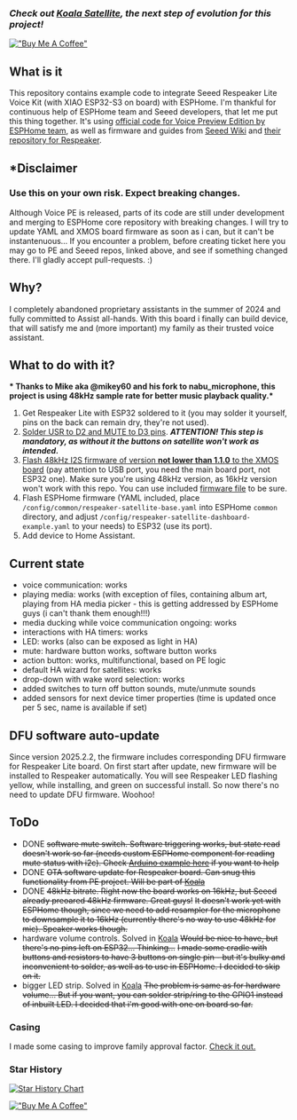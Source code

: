 ### _Check out [Koala Satellite](https://github.com/formatBCE/Koala-Satellite), the next step of evolution for this project!_

[!["Buy Me A Coffee"](https://www.buymeacoffee.com/assets/img/custom_images/orange_img.png)](https://www.buymeacoffee.com/formatbce)

## What is it
This repository contains example code to integrate Seeed Respeaker Lite Voice Kit (with XIAO ESP32-S3 on board) with ESPHome.
I'm thankful for continuous help of ESPHome team and Seeed developers, that let me put this thing together. 
It's using [official code for Voice Preview Edition by ESPHome team](https://github.com/esphome/home-assistant-voice-pe), as well as firmware and guides from [Seeed Wiki](https://wiki.seeedstudio.com/xiao_respeaker/) and [their repository for Respeaker](https://github.com/respeaker/ReSpeaker_Lite/tree/master).

## *Disclaimer
### Use this on your own risk. Expect breaking changes.
Although Voice PE is released, parts of its code are still under development and merging to ESPHome core repository with breaking changes. I will try to update YAML and XMOS board firmware as soon as i can, but it can't be instantenuous...
If you encounter a problem, before creating ticket here you may go to PE and Seeed repos, linked above, and see if something changed there. I'll gladly accept pull-requests. :)

## Why?
I completely abandoned proprietary assistants in the summer of 2024 and fully committed to Assist all-hands.
With this board i finally can build device, that will satisfy me and (more important) my family as their trusted voice assistant.

## What to do with it?
__* Thanks to Mike aka @mikey60 and his fork to nabu_microphone, this project is using 48kHz sample rate for better music playback quality.*__
1. Get Respeaker Lite with ESP32 soldered to it (you may solder it yourself, pins on the back can remain dry, they're not used).
2. [Solder USR to D2 and MUTE to D3 pins](https://wiki.seeedstudio.com/respeaker_button/). _**ATTENTION! This step is mandatory, as without it the buttons on satellite won't work as intended.**_
3. [Flash 48kHz I2S firmware of version **not lower than 1.1.0** to the XMOS board](https://wiki.seeedstudio.com/xiao_respeaker/#flash-the-i2s-firmware) (pay attention to USB port, you need the main board port, not ESP32 one). Make sure you're using 48kHz version, as 16kHz version won't work with this repo. You can use included [firmware file](/respeaker_lite_i2s_dfu_firmware_48k_v1.1.0.bin) to be sure.
5. Flash ESPHome firmware (YAML included, place `/config/common/respeaker-satellite-base.yaml` into ESPHome `common` directory, and adjust `/config/respeaker-satellite-dashboard-example.yaml` to your needs) to ESP32 (use its port).
6. Add device to Home Assistant.

## Current state
- voice communication: works
- playing media: works (with exception of files, containing album art, playing from HA media picker - this is getting addressed by ESPHome guys (i can't thank them enough!!!)
- media ducking while voice communication ongoing: works
- interactions with HA timers: works
- LED: works (also can be exposed as light in HA)
- mute: hardware button works, software button works
- action button: works, multifunctional, based on PE logic
- default HA wizard for satellites: works
- drop-down with wake word selection: works
- added switches to turn off button sounds, mute/unmute sounds
- added sensors for next device timer properties (time is updated once per 5 sec, name is available if set)

## DFU software auto-update
Since version 2025.2.2, the firmware includes corresponding DFU firmware for Respeaker Lite board. On first start after update, new firmware will be installed to Respeaker automatically. You will see Respeaker LED flashing yellow, while installing, and green on successful install. So now there's no need to update DFU firmware. Woohoo!

## ToDo
- DONE ~~software mute switch. Software triggering works, but state read doesn't work so far (needs custom ESPHome component for reading mute status with i2c). Check [Arduino example here](https://github.com/respeaker/ReSpeaker_Lite/blob/master/xiao_esp32s3_examples/xiao_i2c_get_register_value/xiao_i2c_get_register_value.ino#L55) if you want to help~~
- DONE ~~OTA software update for Respeaker board. Can snug this functionality from PE project. Will be part of [Koala](https://github.com/formatBCE/Koala-Satellite)~~
- DONE ~~48kHz bitrate. Right now the board works on 16kHz, but Seeed already preoared 48kHz firmware. Great guys!~~
  ~~It doesn't work yet with ESPHome though, since we need to add resampler for the microphone to downsample it to 16kHz (currently there's no way to use 48kHz for mic). Speaker works though.~~
- hardware volume controls. Solved in [Koala](https://github.com/formatBCE/Koala-Satellite) ~~Would be nice to have, but there's no pins left on ESP32... Thinking...~~ ~~I made some cradle with buttons and resistors to have 3 buttons on single pin - but it's bulky and inconvenient to solder, as well as to use in ESPHome. I decided to skip on it.~~
- bigger LED strip. Solved in [Koala](https://github.com/formatBCE/Koala-Satellite) ~~The problem is same as for hardware volume... But if you want, you can solder strip/ring to the GPIO1 instead of inbuilt LED. I decided that i'm good with one on board so far.~~

### Casing
I made some casing to improve family approval factor. [Check it out.](casing/Casing.md)

### Star History

[![Star History Chart](https://api.star-history.com/svg?repos=formatBCE/Koala-Satellite,formatBCE/Respeaker-Lite-ESPHome-integration&type=Date)](https://star-history.com/#formatBCE/Koala-Satellite&formatBCE/Respeaker-Lite-ESPHome-integration&Date)


[!["Buy Me A Coffee"](https://www.buymeacoffee.com/assets/img/custom_images/orange_img.png)](https://www.buymeacoffee.com/formatbce)
